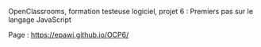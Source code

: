 OpenClassrooms, formation testeuse logiciel, projet 6 : Premiers pas sur le langage JavaScript

Page : https://epawi.github.io/OCP6/

